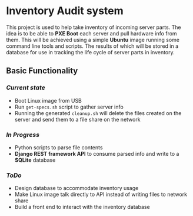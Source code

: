 # Inventory Audit system

This project is used to help take inventory of incoming server parts. The idea is to be able to **PXE Boot** each server and pull hardware info from them. This will be achieved using a simple **Ubuntu** image running some command line tools and scripts. The results of which will be stored in a database for use in tracking the life cycle of server parts in inventory.

## Basic Functionality

### _Current state_

* Boot Linux image from USB
* Run `get-specs.sh` script to gather server info
* Running the generated `cleanup.sh` will delete the files created on the server and send them to a file share on the network

### _In Progress_

* Python scripts to parse file contents
* **Django REST framework API** to consume parsed info and write to a **SQLite** database

### _ToDo_

* Design database to accommodate inventory usage
* Make Linux image talk directly to API instead of writing files to network share
* Build a front end to interact with the inventory database